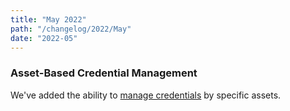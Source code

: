 ```yaml
---
title: "May 2022"
path: "/changelog/2022/May"
date: "2022-05"
---
```


### Asset-Based Credential Management
We've added the ability to [manage credentials](../programs/asset-based-credential-management.html) by specific assets.
